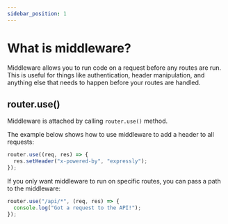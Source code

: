 ```yaml
---
sidebar_position: 1
---
```


# What is middleware?

Middleware allows you to run code on a request before any routes are run. This is useful for things like authentication, header manipulation, and anything else that needs to happen before your routes are handled. 

## router.use()

Middleware is attached by calling `router.use()` method.

The example below shows how to use middleware to add a header to all requests:

```javascript
router.use((req, res) => {
  res.setHeader("x-powered-by", "expressly");
});
```

If you only want middleware to run on specific routes, you can pass a path to the middleware:

```javascript
router.use("/api/*", (req, res) => {
  console.log("Got a request to the API!");
});
```
